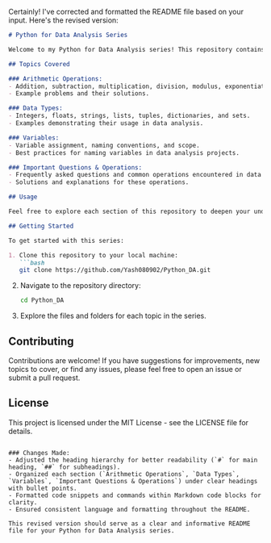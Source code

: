 Certainly! I've corrected and formatted the README file based on your input. Here's the revised version:

```markdown
# Python for Data Analysis Series

Welcome to my Python for Data Analysis series! This repository contains materials and examples covering fundamental concepts in Python relevant to Data Analysis.

## Topics Covered

### Arithmetic Operations:
- Addition, subtraction, multiplication, division, modulus, exponentiation, and floor division.
- Example problems and their solutions.

### Data Types:
- Integers, floats, strings, lists, tuples, dictionaries, and sets.
- Examples demonstrating their usage in data analysis.

### Variables:
- Variable assignment, naming conventions, and scope.
- Best practices for naming variables in data analysis projects.

### Important Questions & Operations:
- Frequently asked questions and common operations encountered in data analysis tasks.
- Solutions and explanations for these operations.

## Usage

Feel free to explore each section of this repository to deepen your understanding of Python for Data Analysis. Each topic includes code examples and explanations to help you grasp key concepts effectively.

## Getting Started

To get started with this series:

1. Clone this repository to your local machine:
   ```bash
   git clone https://github.com/Yash080902/Python_DA.git
   ```

2. Navigate to the repository directory:
   ```bash
   cd Python_DA
   ```

3. Explore the files and folders for each topic in the series.

## Contributing

Contributions are welcome! If you have suggestions for improvements, new topics to cover, or find any issues, please feel free to open an issue or submit a pull request.

## License

This project is licensed under the MIT License - see the LICENSE file for details.
```

### Changes Made:
- Adjusted the heading hierarchy for better readability (`#` for main heading, `##` for subheadings).
- Organized each section (`Arithmetic Operations`, `Data Types`, `Variables`, `Important Questions & Operations`) under clear headings with bullet points.
- Formatted code snippets and commands within Markdown code blocks for clarity.
- Ensured consistent language and formatting throughout the README.

This revised version should serve as a clear and informative README file for your Python for Data Analysis series.